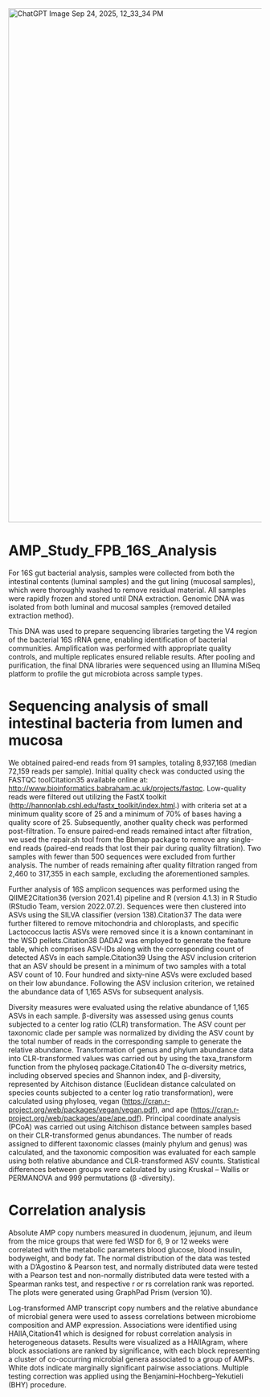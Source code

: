 
<img width="1024" height="1024" alt="ChatGPT Image Sep 24, 2025, 12_33_34 PM" src="https://github.com/user-attachments/assets/448a7ea2-c27a-4239-9aa9-88f5f9441402" />

# AMP_Study_FPB_16S_Analysis
For 16S gut bacterial analysis, samples were collected from both the intestinal contents (luminal samples) and the gut lining (mucosal samples), which were thoroughly washed to remove residual material. All samples were rapidly frozen and stored until DNA extraction. Genomic DNA was isolated from both luminal and mucosal samples {removed detailed extraction method}.

This DNA was used to prepare sequencing libraries targeting the V4 region of the bacterial 16S rRNA gene, enabling identification of bacterial communities. Amplification was performed with appropriate quality controls, and multiple replicates ensured reliable results. After pooling and purification, the final DNA libraries were sequenced using an Illumina MiSeq platform to profile the gut microbiota across sample types.

# Sequencing analysis of small intestinal bacteria from lumen and mucosa

We obtained paired-end reads from 91 samples, totaling 8,937,168 (median 72,159 reads per sample). Initial quality check was conducted using the FASTQC toolCitation35 available online at: http://www.bioinformatics.babraham.ac.uk/projects/fastqc. Low-quality reads were filtered out utilizing the FastX toolkit (http://hannonlab.cshl.edu/fastx_toolkit/index.html.) with criteria set at a minimum quality score of 25 and a minimum of 70% of bases having a quality score of 25. Subsequently, another quality check was performed post-filtration. To ensure paired-end reads remained intact after filtration, we used the repair.sh tool from the Bbmap package to remove any single-end reads (paired-end reads that lost their pair during quality filtration). Two samples with fewer than 500 sequences were excluded from further analysis. The number of reads remaining after quality filtration ranged from 2,460 to 317,355 in each sample, excluding the aforementioned samples.

Further analysis of 16S amplicon sequences was performed using the QIIME2Citation36 (version 2021.4) pipeline and R (version 4.1.3) in R Studio (RStudio Team, version 2022.07.2). Sequences were then clustered into ASVs using the SILVA classifier (version 138).Citation37 The data were further filtered to remove mitochondria and chloroplasts, and specific Lactococcus lactis ASVs were removed since it is a known contaminant in the WSD pellets.Citation38 DADA2 was employed to generate the feature table, which comprises ASV-IDs along with the corresponding count of detected ASVs in each sample.Citation39 Using the ASV inclusion criterion that an ASV should be present in a minimum of two samples with a total ASV count of 10. Four hundred and sixty-nine ASVs were excluded based on their low abundance. Following the ASV inclusion criterion, we retained the abundance data of 1,165 ASVs for subsequent analysis.

Diversity measures were evaluated using the relative abundance of 1,165 ASVs in each sample. β-diversity was assessed using genus counts subjected to a center log ratio (CLR) transformation. The ASV count per taxonomic clade per sample was normalized by dividing the ASV count by the total number of reads in the corresponding sample to generate the relative abundance. Transformation of genus and phylum abundance data into CLR-transformed values was carried out by using the taxa_transform function from the phyloseq package.Citation40 The α-diversity metrics, including observed species and Shannon index, and β-diversity, represented by Aitchison distance (Euclidean distance calculated on species counts subjected to a center log ratio transformation), were calculated using phyloseq, vegan (https://cran.r-project.org/web/packages/vegan/vegan.pdf), and ape (https://cran.r-project.org/web/packages/ape/ape.pdf). Principal coordinate analysis (PCoA) was carried out using Aitchison distance between samples based on their CLR-transformed genus abundances. The number of reads assigned to different taxonomic classes (mainly phylum and genus) was calculated, and the taxonomic composition was evaluated for each sample using both relative abundance and CLR-transformed ASV counts. Statistical differences between groups were calculated by using Kruskal – Wallis or PERMANOVA and 999 permutations (β -diversity).

# Correlation analysis

Absolute AMP copy numbers measured in duodenum, jejunum, and ileum from the mice groups that were fed WSD for 6, 9 or 12 weeks were correlated with the metabolic parameters blood glucose, blood insulin, bodyweight, and body fat. The normal distribution of the data was tested with a D’Agostino & Pearson test, and normally distributed data were tested with a Pearson test and non-normally distributed data were tested with a Spearman ranks test, and respective r or rs correlation rank was reported. The plots were generated using GraphPad Prism (version 10).

Log-transformed AMP transcript copy numbers and the relative abundance of microbial genera were used to assess correlations between microbiome composition and AMP expression. Associations were identified using HAllA,Citation41 which is designed for robust correlation analysis in heterogeneous datasets. Results were visualized as a HAllAgram, where block associations are ranked by significance, with each block representing a cluster of co-occurring microbial genera associated to a group of AMPs. White dots indicate marginally significant pairwise associations. Multiple testing correction was applied using the Benjamini–Hochberg–Yekutieli (BHY) procedure.
